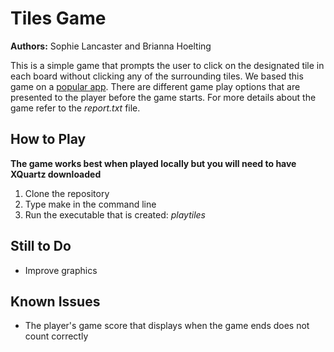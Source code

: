 # Tiles Game



**Authors:** Sophie Lancaster and Brianna Hoelting

This is a simple game that prompts the user to click on the designated tile in each board without 
clicking any of the surrounding tiles. We based this game on a [popular app]. There are different game play options that are presented 
to the player before the game starts. For more details about the game refer to the *report.txt* file. 

## How to Play

**The game works best when played locally but you will need to have XQuartz downloaded**

1. Clone the repository
2. Type make in the command line
3. Run the executable that is created: *playtiles*

## Still to Do

* Improve graphics

## Known Issues

* The player's game score that displays when the game ends does not count correctly

[popular app]: https://itunes.apple.com/us/app/piano-tiles-dont-tap-the-white-tile/id848160327?mt=8
